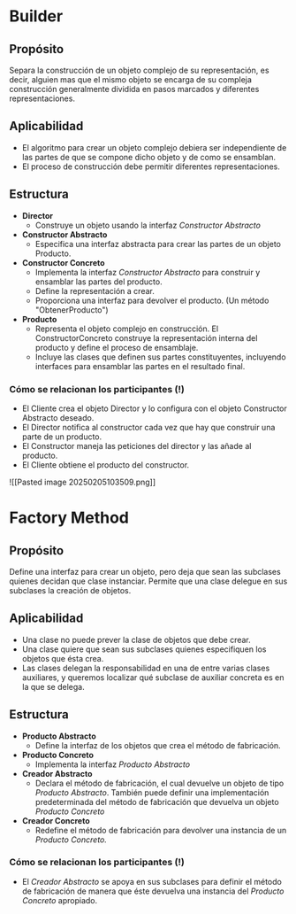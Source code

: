 # Builder

## Propósito
Separa la construcción de un objeto complejo de su representación, es decir, alguien mas que el mismo objeto se encarga de su compleja construcción generalmente dividida en pasos marcados y diferentes representaciones.

## Aplicabilidad
- El algoritmo para crear un objeto complejo debiera ser independiente de las partes de que se compone dicho objeto y de como se ensamblan.
- El proceso de construcción debe permitir diferentes representaciones.

## Estructura
- **Director**
	- Construye un objeto usando la interfaz *Constructor Abstracto*
- **Constructor Abstracto**
	- Especifica una interfaz abstracta para crear las partes de un objeto Producto.
- **Constructor Concreto**
	- Implementa la interfaz *Constructor Abstracto* para construir y ensamblar las partes del producto.
	- Define la representación a crear.
	- Proporciona una interfaz para devolver el producto. (Un método "ObtenerProducto")
- **Producto**
	- Representa el objeto complejo en construcción. El ConstructorConcreto construye la representación interna del producto y define el proceso de ensamblaje.
	- Incluye las clases que definen sus partes constituyentes, incluyendo interfaces para ensamblar las partes en el resultado final.

### Cómo se relacionan los participantes (!)
- El Cliente crea el objeto Director y lo configura con el objeto Constructor Abstracto deseado.
- El Director notifica al constructor cada vez que hay que construir una parte de un producto.
- El Constructor maneja las peticiones del director y las añade al producto.
- El Cliente obtiene el producto del constructor.

![[Pasted image 20250205103509.png]]

# Factory Method

## Propósito
Define una interfaz para crear un objeto, pero deja que sean las subclases quienes decidan que clase instanciar. Permite que una clase delegue en sus subclases la creación de objetos.

## Aplicabilidad
- Una clase no puede prever la clase de objetos que debe crear.
- Una clase quiere que sean sus subclases quienes especifiquen los objetos que ésta crea. 
- Las clases delegan la responsabilidad en una de entre varias clases auxiliares, y queremos localizar qué subclase de auxiliar concreta es en la que se delega.

## Estructura
- **Producto Abstracto**
	- Define la interfaz de los objetos que crea el método de fabricación.
- **Producto Concreto**
	- Implementa la interfaz *Producto Abstracto*
- **Creador Abstracto**
	- Declara el método de fabricación, el cual devuelve un objeto de tipo *Producto Abstracto*. También puede definir una implementación predeterminada del método de fabricación que devuelva un objeto *Producto Concreto*
- **Creador Concreto**
	- Redefine el método de fabricación para devolver una instancia de un *Producto Concreto.*
### Cómo se relacionan los participantes (!)
- El *Creador Abstracto* se apoya en sus subclases para definir el método de fabricación de manera que éste devuelva una instancia del *Producto Concreto* apropiado.